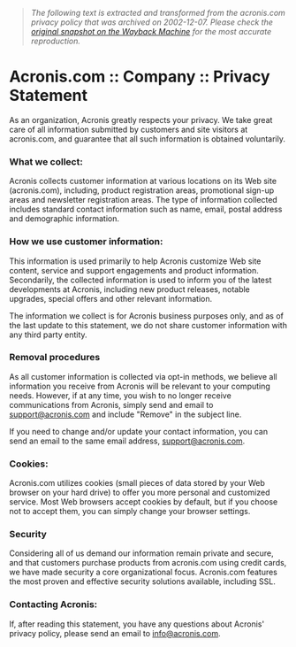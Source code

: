 > *The following text is extracted and transformed from the acronis.com privacy policy that was archived on 2002-12-07. Please check the [original snapshot on the Wayback Machine](https://web.archive.org/web/20021207225547id_/http%3A//www.acronis.com/company/privacy.html) for the most accurate reproduction.*

# Acronis.com :: Company :: Privacy Statement

As an organization, Acronis greatly respects your privacy. We take great care of all information submitted by customers and site visitors at acronis.com, and guarantee that all such information is obtained voluntarily.

  


### What we collect:

Acronis collects customer information at various locations on its Web site (acronis.com), including, product registration areas, promotional sign-up areas and newsletter registration areas. The type of information collected includes standard contact information such as name, email, postal address and demographic information.

  


### How we use customer information:

This information is used primarily to help Acronis customize Web site content, service and support engagements and product information. Secondarily, the collected information is used to inform you of the latest developments at Acronis, including new product releases, notable upgrades, special offers and other relevant information.

The information we collect is for Acronis business purposes only, and as of the last update to this statement, we do not share customer information with any third party entity.

  


### Removal procedures

As all customer information is collected via opt-in methods, we believe all information you receive from Acronis will be relevant to your computing needs. However, if at any time, you wish to no longer receive communications from Acronis, simply send and email to [support@acronis.com](mailto:support@acronis.com) and include "Remove" in the subject line.

If you need to change and/or update your contact information, you can send an email to the same email address, [support@acronis.com](mailto:support@acronis.com).

  


### Cookies:

Acronis.com utilizes cookies (small pieces of data stored by your Web browser on your hard drive) to offer you more personal and customized service. Most Web browsers accept cookies by default, but if you choose not to accept them, you can simply change your browser settings.

  


### Security

Considering all of us demand our information remain private and secure, and that customers purchase products from acronis.com using credit cards, we have made security a core organizational focus. Acronis.com features the most proven and effective security solutions available, including SSL.

  


### Contacting Acronis:

If, after reading this statement, you have any questions about Acronis' privacy policy, please send an email to [info@acronis.com](mailto:info@acronis.com).

   
